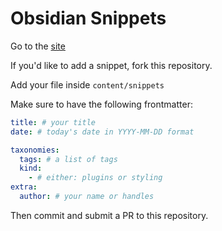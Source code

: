 # Obsidian Snippets

Go to the [site](https://obsidian-snippets.pages.dev)

If you'd like to add a snippet, fork this repository.

Add your file inside `content/snippets`

Make sure to have the following frontmatter:

```yaml
title: # your title
date: # today's date in YYYY-MM-DD format

taxonomies:
  tags: # a list of tags
  kind:
    - # either: plugins or styling
extra:
  author: # your name or handles
```

Then commit and submit a PR to this repository.